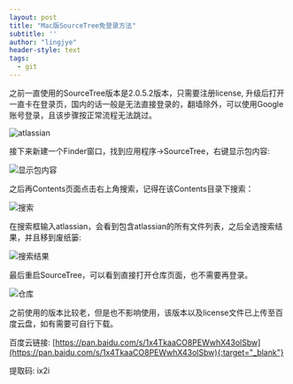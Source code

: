 ```yaml
---
layout: post
title: "Mac版SourceTree免登录方法"
subtitle: ''
author: "lingjye"
header-style: text
tags:
  - git
---
```


之前一直使用的SourceTree版本是2.0.5.2版本，只需要注册license, 升级后打开一直卡在登录页，国内的话一般是无法直接登录的，翻墙除外，可以使用Google账号登录，且该步骤按正常流程无法跳过。

![atlassian](https://raw.githubusercontent.com/lingjye/lingjye.github.io/master/img/sourcetree/atlassian.png)

接下来新建一个Finder窗口，找到应用程序->SourceTree，右键显示包内容:

![显示包内容](https://raw.githubusercontent.com/lingjye/lingjye.github.io/master/img/sourcetree/show_content.png)

之后再Contents页面点击右上角搜索，记得在该Contents目录下搜索：

![搜索](https://raw.githubusercontent.com/lingjye/lingjye.github.io/master/img/sourcetree/search_0.png)

在搜索框输入atlassian，会看到包含atlassian的所有文件列表，之后全选搜索结果，并且移到废纸篓:

![搜索结果](https://raw.githubusercontent.com/lingjye/lingjye.github.io/master/img/sourcetree/search.png)

最后重启SourceTree，可以看到直接打开仓库页面，也不需要再登录。

![仓库](https://raw.githubusercontent.com/lingjye/lingjye.github.io/master/img/sourcetree/menu.png)


之前使用的版本比较老，但是也不影响使用，该版本以及license文件已上传至百度云盘，如有需要可自行下载。

百度云链接: [https://pan.baidu.com/s/1x4TkaaCO8PEWwhX43olSbw](https://pan.baidu.com/s/1x4TkaaCO8PEWwhX43olSbw){:target="_blank"}

提取码: ix2i